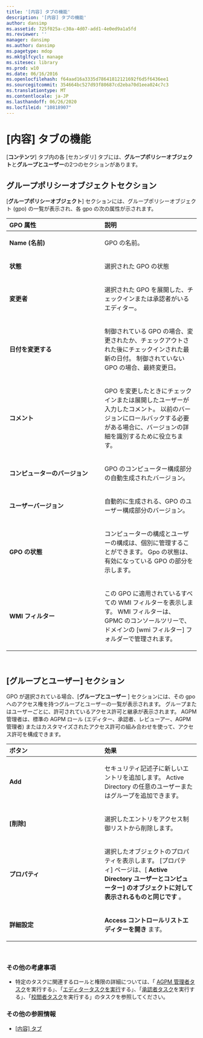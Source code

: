 ```yaml
---
title: '[内容] タブの機能'
description: '[内容] タブの機能'
author: dansimp
ms.assetid: 725f025a-c30a-4d07-add1-4e0ed9a1a5fd
ms.reviewer: ''
manager: dansimp
ms.author: dansimp
ms.pagetype: mdop
ms.mktglfcycl: manage
ms.sitesec: library
ms.prod: w10
ms.date: 06/16/2016
ms.openlocfilehash: f64aad16a3335d78641812121692f6d5f6436ee1
ms.sourcegitcommit: 354664bc527d93f80687cd2eba70d1eea024c7c3
ms.translationtype: MT
ms.contentlocale: ja-JP
ms.lasthandoff: 06/26/2020
ms.locfileid: "10818907"
---
```

# [内容] タブの機能


[**コンテンツ**] タブ内の各 [セカンダリ] タブには、**グループポリシーオブジェクト**と**グループとユーザー**の2つのセクションがあります。

## グループポリシーオブジェクトセクション


[**グループポリシーオブジェクト**] セクションには、グループポリシーオブジェクト (gpo) の一覧が表示され、各 gpo の次の属性が示されます。

<table>
<colgroup>
<col width="50%" />
<col width="50%" />
</colgroup>
<thead>
<tr class="header">
<th align="left">GPO 属性</th>
<th align="left">説明</th>
</tr>
</thead>
<tbody>
<tr class="odd">
<td align="left"><p><strong>Name (名前)</strong></p></td>
<td align="left"><p>GPO の名前。</p></td>
</tr>
<tr class="even">
<td align="left"><p><strong>状態</strong></p></td>
<td align="left"><p>選択された GPO の状態</p></td>
</tr>
<tr class="odd">
<td align="left"><p><strong>変更者</strong></p></td>
<td align="left"><p>選択された GPO を展開した、チェックインまたは承認者がいるエディター。</p></td>
</tr>
<tr class="even">
<td align="left"><p><strong>日付を変更する</strong></p></td>
<td align="left"><p>制御されている GPO の場合、変更されたか、チェックアウトされた後にチェックインされた最新の日付。 制御されていない GPO の場合、最終変更日。</p></td>
</tr>
<tr class="odd">
<td align="left"><p><strong>コメント</strong></p></td>
<td align="left"><p>GPO を変更したときにチェックインまたは展開したユーザーが入力したコメント。 以前のバージョンにロールバックする必要がある場合に、バージョンの詳細を識別するために役立ちます。</p></td>
</tr>
<tr class="even">
<td align="left"><p><strong>コンピューターのバージョン</strong></p></td>
<td align="left"><p>GPO のコンピューター構成部分の自動生成されたバージョン。</p></td>
</tr>
<tr class="odd">
<td align="left"><p><strong>ユーザーバージョン</strong></p></td>
<td align="left"><p>自動的に生成される、GPO のユーザー構成部分のバージョン。</p></td>
</tr>
<tr class="even">
<td align="left"><p><strong>GPO の状態</strong></p></td>
<td align="left"><p>コンピューターの構成とユーザーの構成は、個別に管理することができます。 Gpo の状態は、有効になっている GPO の部分を示します。</p></td>
</tr>
<tr class="odd">
<td align="left"><p><strong>WMI フィルター</strong></p></td>
<td align="left"><p>この GPO に適用されているすべての WMI フィルターを表示します。 WMI フィルターは、 <strong> </strong> GPMC のコンソールツリーで、ドメインの [wmi フィルター] フォルダーで管理されます。</p></td>
</tr>
</tbody>
</table>

 

## [グループとユーザー] セクション


GPO が選択されている場合、[**グループとユーザー** ] セクションには、その gpo へのアクセス権を持つグループとユーザーの一覧が表示されます。 グループまたはユーザーごとに、許可されているアクセス許可と継承が表示されます。 AGPM 管理者は、標準の AGPM ロール (エディター、承認者、レビューアー、AGPM 管理者) またはカスタマイズされたアクセス許可の組み合わせを使って、アクセス許可を構成できます。

<table>
<colgroup>
<col width="50%" />
<col width="50%" />
</colgroup>
<thead>
<tr class="header">
<th align="left">ボタン</th>
<th align="left">効果</th>
</tr>
</thead>
<tbody>
<tr class="odd">
<td align="left"><p><strong>Add</strong></p></td>
<td align="left"><p>セキュリティ記述子に新しいエントリを追加します。 Active Directory の任意のユーザーまたはグループを追加できます。</p></td>
</tr>
<tr class="even">
<td align="left"><p><strong>[削除]</strong></p></td>
<td align="left"><p>選択したエントリをアクセス制御リストから削除します。</p></td>
</tr>
<tr class="odd">
<td align="left"><p><strong>プロパティ</strong></p></td>
<td align="left"><p>選択したオブジェクトのプロパティを表示します。 [プロパティ] ページは、[ <strong> Active Directory ユーザーとコンピューター] のオブジェクトに対して表示されるものと同じです </strong> 。</p></td>
</tr>
<tr class="even">
<td align="left"><p><strong>詳細設定</strong></p></td>
<td align="left"><p><strong>Access コントロールリストエディターを開き </strong> ます。</p></td>
</tr>
</tbody>
</table>

 

### その他の考慮事項

-   特定のタスクに関連するロールと権限の詳細については、「 [AGPM 管理者タスク](performing-agpm-administrator-tasks-agpm30ops.md)を実行する」、「[エディタータスクを実行](performing-editor-tasks-agpm30ops.md)する」、「[承認者タスク](performing-approver-tasks-agpm30ops.md)を実行する」、「[校閲者タスク](performing-reviewer-tasks-agpm30ops.md)を実行する」のタスクを参照してください。

### その他の参照情報

-   [[内容] タブ](contents-tab-agpm30ops.md)

 

 





